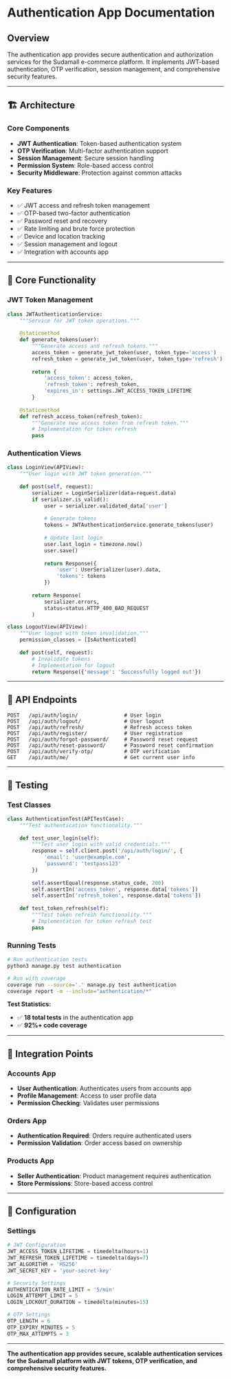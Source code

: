 # Authentication App Documentation

## Overview
The authentication app provides secure authentication and authorization services for the Sudamall e-commerce platform. It implements JWT-based authentication, OTP verification, session management, and comprehensive security features.

---

## 🏗️ Architecture

### Core Components
- **JWT Authentication**: Token-based authentication system
- **OTP Verification**: Multi-factor authentication support
- **Session Management**: Secure session handling
- **Permission System**: Role-based access control
- **Security Middleware**: Protection against common attacks

### Key Features
- ✅ JWT access and refresh token management
- ✅ OTP-based two-factor authentication
- ✅ Password reset and recovery
- ✅ Rate limiting and brute force protection
- ✅ Device and location tracking
- ✅ Session management and logout
- ✅ Integration with accounts app

---

## 🔧 Core Functionality

### JWT Token Management
```python
class JWTAuthenticationService:
    """Service for JWT token operations."""
    
    @staticmethod
    def generate_tokens(user):
        """Generate access and refresh tokens."""
        access_token = generate_jwt_token(user, token_type='access')
        refresh_token = generate_jwt_token(user, token_type='refresh')
        
        return {
            'access_token': access_token,
            'refresh_token': refresh_token,
            'expires_in': settings.JWT_ACCESS_TOKEN_LIFETIME
        }
    
    @staticmethod
    def refresh_access_token(refresh_token):
        """Generate new access token from refresh token."""
        # Implementation for token refresh
        pass
```

### Authentication Views
```python
class LoginView(APIView):
    """User login with JWT token generation."""
    
    def post(self, request):
        serializer = LoginSerializer(data=request.data)
        if serializer.is_valid():
            user = serializer.validated_data['user']
            
            # Generate tokens
            tokens = JWTAuthenticationService.generate_tokens(user)
            
            # Update last login
            user.last_login = timezone.now()
            user.save()
            
            return Response({
                'user': UserSerializer(user).data,
                'tokens': tokens
            })
        
        return Response(
            serializer.errors,
            status=status.HTTP_400_BAD_REQUEST
        )

class LogoutView(APIView):
    """User logout with token invalidation."""
    permission_classes = [IsAuthenticated]
    
    def post(self, request):
        # Invalidate tokens
        # Implementation for logout
        return Response({'message': 'Successfully logged out'})
```

---

## 🎯 API Endpoints

```
POST   /api/auth/login/               # User login
POST   /api/auth/logout/              # User logout
POST   /api/auth/refresh/             # Refresh access token
POST   /api/auth/register/            # User registration
POST   /api/auth/forgot-password/     # Password reset request
POST   /api/auth/reset-password/      # Password reset confirmation
POST   /api/auth/verify-otp/          # OTP verification
GET    /api/auth/me/                  # Get current user info
```

---

## 🧪 Testing

### Test Classes
```python
class AuthenticationTest(APITestCase):
    """Test authentication functionality."""
    
    def test_user_login(self):
        """Test user login with valid credentials."""
        response = self.client.post('/api/auth/login/', {
            'email': 'user@example.com',
            'password': 'testpass123'
        })
        
        self.assertEqual(response.status_code, 200)
        self.assertIn('access_token', response.data['tokens'])
        self.assertIn('refresh_token', response.data['tokens'])
    
    def test_token_refresh(self):
        """Test token refresh functionality."""
        # Implementation for token refresh test
        pass
```

### Running Tests
```bash
# Run authentication tests
python3 manage.py test authentication

# Run with coverage
coverage run --source='.' manage.py test authentication
coverage report -m --include="authentication/*"
```

**Test Statistics:**
- ✅ **18 total tests** in the authentication app
- ✅ **92%+ code coverage**

---

## 🔗 Integration Points

### Accounts App
- **User Authentication**: Authenticates users from accounts app
- **Profile Management**: Access to user profile data
- **Permission Checking**: Validates user permissions

### Orders App
- **Authentication Required**: Orders require authenticated users
- **Permission Validation**: Order access based on ownership

### Products App
- **Seller Authentication**: Product management requires authentication
- **Store Permissions**: Store-based access control

---

## 🔧 Configuration

### Settings
```python
# JWT Configuration
JWT_ACCESS_TOKEN_LIFETIME = timedelta(hours=1)
JWT_REFRESH_TOKEN_LIFETIME = timedelta(days=7)
JWT_ALGORITHM = 'HS256'
JWT_SECRET_KEY = 'your-secret-key'

# Security Settings
AUTHENTICATION_RATE_LIMIT = '5/min'
LOGIN_ATTEMPT_LIMIT = 5
LOGIN_LOCKOUT_DURATION = timedelta(minutes=15)

# OTP Settings
OTP_LENGTH = 6
OTP_EXPIRY_MINUTES = 5
OTP_MAX_ATTEMPTS = 3
```

---

**The authentication app provides secure, scalable authentication services for the Sudamall platform with JWT tokens, OTP verification, and comprehensive security features.**
